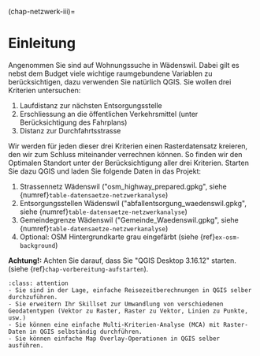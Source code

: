 (chap-netzwerk-iii)=
# Einleitung


Angenommen Sie sind auf Wohnungssuche in Wädenswil. Dabei gilt es nebst dem Budget viele wichtige raumgebundene Variablen zu berücksichtigen, dazu verwenden Sie natürlich QGIS. Sie wollen drei Kriterien untersuchen:

1. Laufdistanz zur nächsten Entsorgungsstelle
2. Erschliessung an die öffentlichen Verkehrsmittel (unter Berücksichtigung des Fahrplans)
3. Distanz zur Durchfahrtsstrasse

Wir werden für jeden dieser drei Kriterien einen Rasterdatensatz kreieren, den wir zum Schluss miteinander verrechnen können. So finden wir den Optimalen Standort unter der Berücksichtigung aller drei Kriterien. Starten Sie dazu QGIS und laden Sie folgende Daten in das Projekt:

1. Strassennetz Wädenswil ("osm_highway_prepared.gpkg", siehe {numref}`table-datensaetze-netzwerkanalyse`)
2. Entsorgungsstellen Wädenswil ("abfallentsorgung_waedenswil.gpkg", siehe {numref}`table-datensaetze-netzwerkanalyse`)
3. Gemeindegrenze Wädenswil ("Gemeinde_Waedenswil.gpkg", siehe {numref}`table-datensaetze-netzwerkanalyse`)
4. Optional: OSM Hintergrundkarte grau eingefärbt (siehe {ref}`ex-osm-background`)

**Achtung!:** Achten Sie darauf, dass Sie "QGIS Desktop 3.16.12" starten. (siehe {ref}`chap-vorbereitung-aufstarten`).


```{admonition} Übungsziele
:class: attention
- Sie sind in der Lage, einfache Reisezeitberechnungen in QGIS selber durchzuführen.
- Sie erweitern Ihr Skillset zur Umwandlung von verschiedenen Geodatentypen (Vektor zu Raster, Raster zu Vektor, Linien zu Punkte, usw.)
- Sie können eine einfache Multi-Kriterien-Analyse (MCA) mit Raster-Daten in QGIS selbständig durchführen.
- Sie können einfache Map Overlay-Operationen in QGIS selber ausführen.
```
